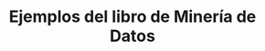 ---
title: Ejemplos del libro de Minería de Datos 
link: http://oer.uoc.edu/libroMD/
weight: 7
language: es
---